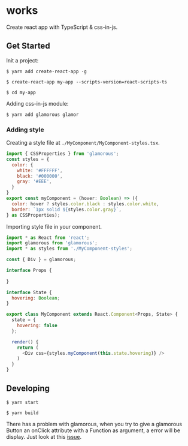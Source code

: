 # works

Create react app with TypeScript & css-in-js. 

## Get Started
Init a project:
```shell
$ yarn add create-react-app -g

$ create-react-app my-app --scripts-version=react-scripts-ts

$ cd my-app
```
Adding css-in-js module:
```shell
$ yarn add glamorous glamor
```
### Adding style
Creating a style file at `./MyComponent/MyComponent-styles.tsx`.
```javascript
import { CSSProperties } from 'glamorous';
const styles = {
  color: {
    white: '#FFFFFF',
    black: '#000000',
    gray: '#EEE',
  }
}
export const myComponent = (hover: Boolean) => ({
  color: hover ? styles.color.black : styles.color.white,
  border: `1px solid ${styles.color.gray}`,
} as CSSProperties);
```
Importing style file in your component.
```javascript
import * as React from 'react';
import glamorous from 'glamorous';
import * as styles from './MyComponent-styles';

const { Div } = glamorous;

interface Props {
  
}

interface State {
  hovering: Boolean; 
}

export class MyComponent extends React.Component<Props, State> {
  state = {
    hovering: false
  };

  render() {
    return (
      <Div css={styles.myComponent(this.state.hovering)} />
    )
  }
}
```

## Developing
```shell
$ yarn start

$ yarn build
```
There has a problem with glamorous, when you try to give a glamorous Button an onClick attribute with a Function as argument, a error will be display. Just look at this [issue](https://github.com/paypal/glamorous/issues/353).
